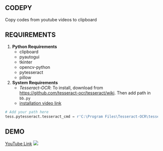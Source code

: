 ## CODEPY
Copy codes from youtube videos to clipboard

## REQUIREMENTS
1. __Python Requirements__
    * clipboard
    * pyautogui
    * tkinter
    * opencv-python
    * pytesseract
    * pillow
2. __System Requirements__
    * _Tesseract-OCR_: To install, download from <https://github.com/tesseract-ocr/tesseract/wiki>. Then add path in `bb.py`
    * [installation video link](https://www.youtube.com/watch?v=4DrCIVS5U3Y&t=138s)
 ```python
# Add your path here
tess.pytesseract.tesseract_cmd = r'C:\Program Files\Tesseract-OCR\tesseract.exe'
```

## DEMO
[YouTube Link](https://youtu.be/bFv0ZPqCIDI)
![](output/demo.gif)
